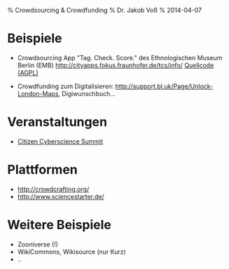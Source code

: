 % Crowdsourcing & Crowdfunding
% Dr. Jakob Voß
% 2014-04-07

# Beispiele

* Crowdsourcing App "Tag. Check. Score." des Ethnologischen Museum Berlin (EMB)
  <http://cityapps.fokus.fraunhofer.de/tcs/info/>
  [Quellcode (AGPL)](https://github.com/codeforeurope/TagCheckScore)

* Crowdfunding zum Digitalisieren:
  <http://support.bl.uk/Page/Unlock-London-Maps>, Digiwunschbuch...

# Veranstaltungen

* [Citizen Cyberscience Summit](http://cybersciencesummit.org/)

# Plattformen

* http://crowdcrafting.org/
* http://www.sciencestarter.de/

# Weitere Beispiele

* Zooniverse (!)
* WikiCommons, Wikisource (nur Kurz)
* ..

